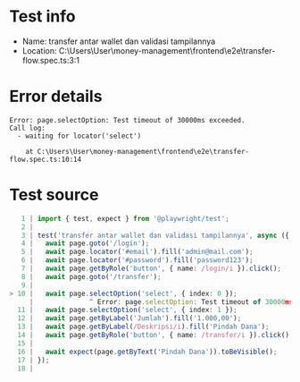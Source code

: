 # Test info

- Name: transfer antar wallet dan validasi tampilannya
- Location: C:\Users\User\money-management\frontend\e2e\transfer-flow.spec.ts:3:1

# Error details

```
Error: page.selectOption: Test timeout of 30000ms exceeded.
Call log:
  - waiting for locator('select')

    at C:\Users\User\money-management\frontend\e2e\transfer-flow.spec.ts:10:14
```

# Test source

```ts
   1 | import { test, expect } from '@playwright/test';
   2 |
   3 | test('transfer antar wallet dan validasi tampilannya', async ({ page }) => {
   4 |   await page.goto('/login');
   5 |   await page.locator('#email').fill('admin@mail.com');
   6 |   await page.locator('#password').fill('password123');
   7 |   await page.getByRole('button', { name: /login/i }).click();
   8 |   await page.goto('/transfer');
   9 |
> 10 |   await page.selectOption('select', { index: 0 });
     |              ^ Error: page.selectOption: Test timeout of 30000ms exceeded.
  11 |   await page.selectOption('select', { index: 1 });
  12 |   await page.getByLabel('Jumlah').fill('1.000,00');
  13 |   await page.getByLabel(/Deskripsi/i).fill('Pindah Dana');
  14 |   await page.getByRole('button', { name: /transfer/i }).click();
  15 |
  16 |   await expect(page.getByText('Pindah Dana')).toBeVisible();
  17 | });
  18 |
```